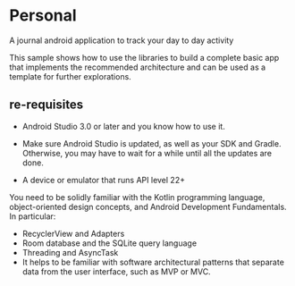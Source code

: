 # Personal
A journal android application to track your day to day activity

This sample shows how to use the libraries to build
a complete basic app that implements the recommended architecture
and can be used as a template for further explorations.

re-requisites
--------------

* Android Studio 3.0 or later and you know how to use it.

* Make sure Android Studio is updated, as well as your SDK and Gradle.
Otherwise, you may have to wait for a while until all the updates are done.

* A device or emulator that runs API level 22+

You need to be solidly familiar with the Kotlin programming language,
object-oriented design concepts, and Android Development Fundamentals.
In particular:

* RecyclerView and Adapters
* Room database and the SQLite query language
* Threading and AsyncTask
* It helps to be familiar with software architectural patterns that separate
  data from the user interface, such as MVP or MVC.